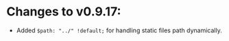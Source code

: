 # Changes to v0.9.17:

- Added `$path: "../" !default;` for handling static files path dynamically.
